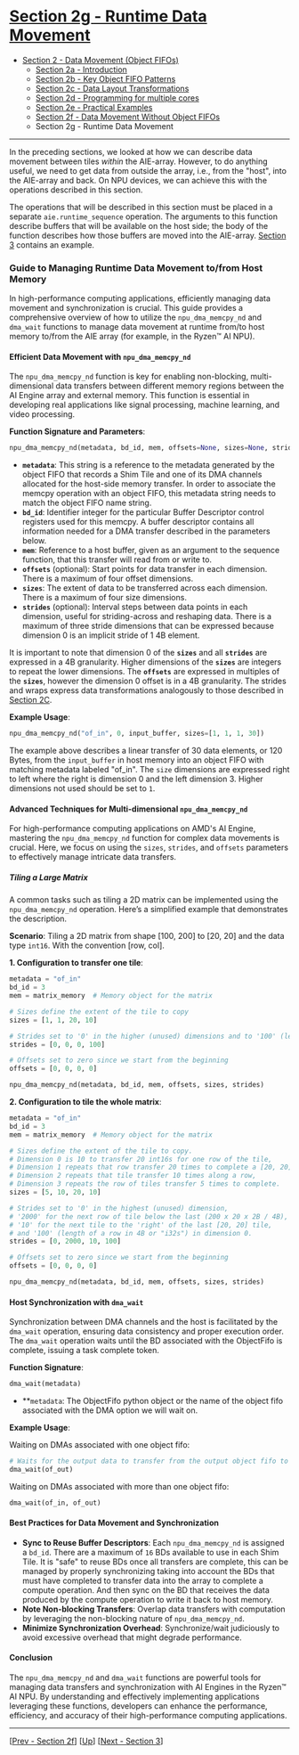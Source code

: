 <!---//===- README.md ---------------------------------------*- Markdown -*-===//
//
// This file is licensed under the Apache License v2.0 with LLVM Exceptions.
// See https://llvm.org/LICENSE.txt for license information.
// SPDX-License-Identifier: Apache-2.0 WITH LLVM-exception
//
// Copyright (C) 2024, Advanced Micro Devices, Inc.
// 
//===----------------------------------------------------------------------===//-->

# <ins>Section 2g - Runtime Data Movement</ins>

* [Section 2 - Data Movement (Object FIFOs)](../../section-2/)
    * [Section 2a - Introduction](../section-2a/)
    * [Section 2b - Key Object FIFO Patterns](../section-2b/)
    * [Section 2c - Data Layout Transformations](../section-2c/)
    * [Section 2d - Programming for multiple cores](../section-2d/)
    * [Section 2e - Practical Examples](../section-2e/)
    * [Section 2f - Data Movement Without Object FIFOs](../section-2f/)
    * Section 2g - Runtime Data Movement

-----

In the preceding sections, we looked at how we can describe data movement between tiles *within* the AIE-array. However, to do anything useful, we need to get data from outside the array, i.e., from the "host", into the AIE-array and back. On NPU devices, we can achieve this with the operations described in this section. 

The operations that will be described in this section must be placed in a separate `aie.runtime_sequence` operation. The arguments to this function describe buffers that will be available on the host side; the body of the function describes how those buffers are moved into the AIE-array. [Section 3](../../section-3/) contains an example.

### Guide to Managing Runtime Data Movement to/from Host Memory

In high-performance computing applications, efficiently managing data movement and synchronization is crucial. This guide provides a comprehensive overview of how to utilize the `npu_dma_memcpy_nd` and `dma_wait` functions to manage data movement at runtime from/to host memory to/from the AIE array (for example, in the Ryzen™ AI NPU).

#### **Efficient Data Movement with `npu_dma_memcpy_nd`**

The `npu_dma_memcpy_nd` function is key for enabling non-blocking, multi-dimensional data transfers between different memory regions between the AI Engine array and external memory. This function is essential in developing real applications like signal processing, machine learning, and video processing.

**Function Signature and Parameters**:
```python
npu_dma_memcpy_nd(metadata, bd_id, mem, offsets=None, sizes=None, strides=None)
```
- **`metadata`**: This string is a reference to the metadata generated by the object FIFO that records a Shim Tile and one of its DMA channels allocated for the host-side memory transfer. In order to associate the memcpy operation with an object FIFO, this metadata string needs to match the object FIFO name string.
- **`bd_id`**: Identifier integer for the particular Buffer Descriptor control registers used for this memcpy. A buffer descriptor contains all information needed for a DMA transfer described in the parameters below. 
- **`mem`**: Reference to a host buffer, given as an argument to the sequence function, that this transfer will read from or write to. 
- **`offsets`** (optional): Start points for data transfer in each dimension. There is a maximum of four offset dimensions.
- **`sizes`**: The extent of data to be transferred across each dimension. There is a maximum of four size dimensions.
- **`strides`** (optional): Interval steps between data points in each dimension, useful for striding-across and reshaping data. There is a maximum of three stride dimensions that can be expressed because dimension 0 is an implicit stride of 1 4B element. 

It is important to note that dimension 0 of the **`sizes`** and all **`strides`** are expressed in a 4B granularity. Higher dimensions of the **`sizes`** are integers to repeat the lower dimensions. The **`offsets`** are expressed in multiples of the **`sizes`**, however the dimension 0 offset is in a 4B granularity. The strides and wraps express data transformations analogously to those described in [Section 2C](../section-2c).

**Example Usage**:
```python
npu_dma_memcpy_nd("of_in", 0, input_buffer, sizes=[1, 1, 1, 30])
```

The example above describes a linear transfer of 30 data elements, or 120 Bytes, from the `input_buffer` in host memory into an object FIFO with matching metadata labeled "of_in". The `size` dimensions are expressed right to left where the right is dimension 0 and the left dimension 3. Higher dimensions not used should be set to `1`.


#### **Advanced Techniques for Multi-dimensional `npu_dma_memcpy_nd`**

For high-performance computing applications on AMD's AI Engine, mastering the `npu_dma_memcpy_nd` function for complex data movements is crucial. Here, we focus on using the `sizes`, `strides`, and `offsets` parameters to effectively manage intricate data transfers.

##### **Tiling a Large Matrix**

A common tasks such as tiling a 2D matrix can be implemented using the `npu_dma_memcpy_nd` operation. Here’s a simplified example that demonstrates the description.

**Scenario**: Tiling a 2D matrix from shape [100, 200] to [20, 20] and the data type `int16`. With the convention [row, col].

**1. Configuration to transfer one tile**:
```python
metadata = "of_in"
bd_id = 3
mem = matrix_memory  # Memory object for the matrix

# Sizes define the extent of the tile to copy
sizes = [1, 1, 20, 10]

# Strides set to '0' in the higher (unused) dimensions and to '100' (length of a row in 4B or "i32s") in the minor dimension
strides = [0, 0, 0, 100]  

# Offsets set to zero since we start from the beginning
offsets = [0, 0, 0, 0]

npu_dma_memcpy_nd(metadata, bd_id, mem, offsets, sizes, strides)
```

**2. Configuration to tile the whole matrix**:
```python
metadata = "of_in"
bd_id = 3
mem = matrix_memory  # Memory object for the matrix

# Sizes define the extent of the tile to copy.
# Dimension 0 is 10 to transfer 20 int16s for one row of the tile,
# Dimension 1 repeats that row transfer 20 times to complete a [20, 20] tile,
# Dimension 2 repeats that tile transfer 10 times along a row,
# Dimension 3 repeats the row of tiles transfer 5 times to complete.
sizes = [5, 10, 20, 10]

# Strides set to '0' in the highest (unused) dimension,
# '2000' for the next row of tile below the last (200 x 20 x 2B / 4B),
# '10' for the next tile to the 'right' of the last [20, 20] tile,
# and '100' (length of a row in 4B or "i32s") in dimension 0.
strides = [0, 2000, 10, 100]  

# Offsets set to zero since we start from the beginning
offsets = [0, 0, 0, 0]

npu_dma_memcpy_nd(metadata, bd_id, mem, offsets, sizes, strides)
```

#### **Host Synchronization with `dma_wait`**

Synchronization between DMA channels and the host is facilitated by the `dma_wait` operation, ensuring data consistency and proper execution order. The `dma_wait` operation waits until the BD associated with the ObjectFifo is complete, issuing a task complete token.

**Function Signature**:
```python
dma_wait(metadata)
```
- **`metadata`: The ObjectFifo python object or the name of the object fifo associated with the DMA option we will wait on.

**Example Usage**:

Waiting on DMAs associated with one object fifo:
```python
# Waits for the output data to transfer from the output object fifo to the host
dma_wait(of_out)  
```

Waiting on DMAs associated with more than one object fifo:
```python
dma_wait(of_in, of_out)  
```

#### **Best Practices for Data Movement and Synchronization**

- **Sync to Reuse Buffer Descriptors**: Each `npu_dma_memcpy_nd` is assigned a `bd_id`. There are a maximum of `16` BDs available to use in each Shim Tile. It is "safe" to reuse BDs once all transfers are complete, this can be managed by properly synchronizing taking into account the BDs that must have completed to transfer data into the array to complete a compute operation. And then sync on the BD that receives the data produced by the compute operation to write it back to host memory. 
- **Note Non-blocking Transfers**: Overlap data transfers with computation by leveraging the non-blocking nature of `npu_dma_memcpy_nd`.
- **Minimize Synchronization Overhead**: Synchronize/wait judiciously to avoid excessive overhead that might degrade performance.

#### **Conclusion**

The `npu_dma_memcpy_nd` and `dma_wait` functions are powerful tools for managing data transfers and synchronization with AI Engines in the Ryzen™ AI NPU. By understanding and effectively implementing applications leveraging these functions, developers can enhance the performance, efficiency, and accuracy of their high-performance computing applications.

-----
[[Prev - Section 2f](../section-2f/)] [[Up](..)] [[Next - Section 3](../../section-3/)]
